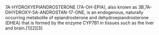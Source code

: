 7Α-HYDROXYEPIANDROSTERONE (7Α-OH-EPIA), also known as 3Β,7Α-DIHYDROXY-5Α-ANDROSTAN-17-ONE, is an endogenous, naturally occurring metabolite of epiandrosterone and dehydroepiandrosterone (DHEA) that is formed by the enzyme CYP7B1 in tissues such as the liver and brain.[1][2][3]
